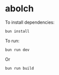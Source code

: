# abolch

To install dependencies:

```bash
bun install
```

To run:

```bash
bun run dev
```

Or
```bash
bun run build
```

